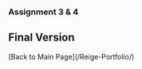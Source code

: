 
### Assignment 3 & 4











## Final Version 
<div class="flourish-embed" data-src="story/642626"><script src="https://public.flourish.studio/resources/embed.js"></script></div>
[Back to Main Page](/Reige-Portfolio/)
